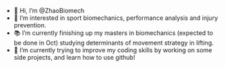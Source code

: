 - 👋 Hi, I’m @ZhaoBiomech
- 👀 I’m interested in sport biomechanics, performance analysis and injury prevention.
- 📚 I’m currently finishing up my masters in biomechanics (expected to be done in Oct) studying determinants of movement strategy in lifting. 
- 🌱 I’m currently trying to improve my coding skills by working on some side projects, and learn how to use github!
<!---
ZhaoBiomech/ZhaoBiomech is a ✨ special ✨ repository because its `README.md` (this file) appears on your GitHub profile.
You can click the Preview link to take a look at your changes.
--->
